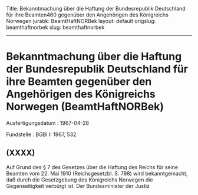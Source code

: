 Title: Bekanntmachung über die Haftung der Bundesrepublik Deutschland für ihre Beamten460
  gegenüber den Angehörigen des Königreichs Norwegen
jurabk: BeamtHaftNORBek
layout: default
origslug: beamthaftnorbek
slug: beamthaftnorbek

---

# Bekanntmachung über die Haftung der Bundesrepublik Deutschland für ihre Beamten gegenüber den Angehörigen des Königreichs Norwegen (BeamtHaftNORBek)

Ausfertigungsdatum
:   1967-04-28

Fundstelle
:   BGBl I: 1967, 532



## (XXXX)

Auf Grund des § 7 des Gesetzes über die Haftung des Reichs für seine
Beamten vom 22. Mai 1910 (Reichsgesetzbl. S. 798) wird bekanntgemacht,
daß durch die Gesetzgebung des Königreichs Norwegen die
Gegenseitigkeit verbürgt ist.
Der Bundesminister der Justiz

